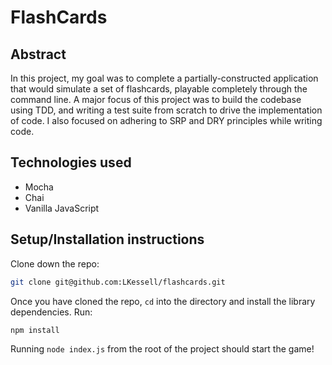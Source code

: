 # FlashCards

## Abstract

In this project, my goal was to complete a partially-constructed application that would simulate a set of flashcards, playable completely through the command line. A major focus of this project was to build the codebase using TDD, and writing a test suite from scratch to drive the implementation of code. I also focused on adhering to SRP and DRY principles while writing code.

## Technologies used

- Mocha
- Chai
- Vanilla JavaScript

## Setup/Installation instructions

Clone down the repo:

```bash
git clone git@github.com:LKessell/flashcards.git
```

Once you have cloned the repo, `cd` into the directory and install the library dependencies. Run:

```bash
npm install
```

Running `node index.js` from the root of the project should start the game!
